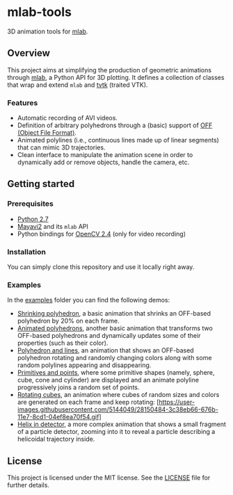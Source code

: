 # mlab-tools

3D animation tools for [mlab](http://docs.enthought.com/mayavi/mayavi/mlab.html). 

## Overview

This project aims at simplifying the production of geometric animations through [mlab](http://docs.enthought.com/mayavi/mayavi/mlab.html), a Python API for 3D plotting. It defines a collection of classes that wrap and extend `mlab` and [tvtk](http://docs.enthought.com/mayavi/tvtk/README.html) (traited VTK).

### Features

 * Automatic recording of AVI videos.
 * Definition of arbitrary polyhedrons through a (basic) support of [OFF (Object File Format)](https://en.wikipedia.org/wiki/OFF_(file_format)).
 * Animated polylines (i.e., continuous lines made up of linear segments) that can mimic 3D trajectories.
 * Clean interface to manipulate the animation scene in order to dynamically add or remove objects, handle the camera, etc.

## Getting started

### Prerequisites

* [Python 2.7](https://www.python.org/download/releases/2.7/)
* [Mayavi2](http://code.enthought.com/projects/mayavi/) and its `mlab` API
* Python bindings for [OpenCV 2.4](http://opencv.org/) (only for video recording)

### Installation

You can simply clone this repository and use it locally right away.

### Examples

In the [examples](examples) folder you can find the following demos:

 * [Shrinking polyhedron](examples/shrinking_polyhedron.py), a basic animation that shrinks an OFF-based polyhedron by 20% on each frame.
 * [Animated polyhedrons](examples/animated_polyhedrons.py), another basic animation that transforms two OFF-based polyhedrons and dynamically updates some of their properties (such as their color).
 * [Polyhedron and lines](examples/polyhedron_and_random_lines.py), an animation that shows an OFF-based polyhedron rotating and randomly changing colors along with some random polylines appearing and disappearing.
 * [Primitives and points](examples/primitives_and_points.py), where some primitive shapes (namely, sphere, cube, cone and cylinder) are displayed and an animate polyline progressively joins a random set of points.
 * [Rotating cubes](examples/rotating_cubes.py), an animation where cubes of random sizes and colors are generated on each frame and keep rotating:
 [https://user-images.githubusercontent.com/5144049/28150484-3c38eb66-676b-11e7-8cd1-04ef8ea70f54.gif]
 * [Helix in detector](examples/detector_helix.py), a more complex animation that shows a small fragment of a particle detector, zooming into it to reveal a particle describing a helicoidal trajectory inside.

## License

This project is licensed under the MIT license. See the [LICENSE](LICENSE) file for further details.
